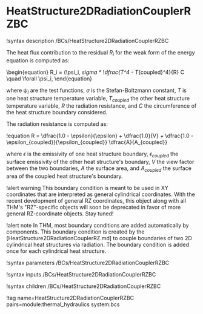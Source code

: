 # HeatStructure2DRadiationCouplerRZBC

!syntax description /BCs/HeatStructure2DRadiationCouplerRZBC

The heat flux contribution to the residual $R_i$ for the weak form of the energy equation is computed as:

\begin{equation}
R_i = (\psi_i, _sigma * \dfrac{T^4 - T_{coupled}^4}{R} C \quad \forall \psi_i,
\end{equation}

where $\psi_i$ are the test functions, $\sigma$ is the Stefan-Boltzmann constant, $T$ is one heat structure temperature
variable, $T_{coupled}$ the other heat structure temperature variable, $R$ the radiation resistance, and $C$ the
circumference of the heat structure boundary considered.

The radiation resistance is computed as:

!equation
R = \dfrac{1.0 - \epsilon}{\epsilon} + \dfrac{1.0}{V} +
    \dfrac{1.0 - \epsilon_{coupled}}{\epsilon_{coupled}}  \dfrac{A}{A_{coupled}}

where $\epsilon$ is the emissivity of one heat structure boundary, $\epsilon_{coupled}$ the surface emissivity
of the other heat structure's boundary, $V$ the view factor between the two boundaries, $A$ the surface area,
and $A_{coupled}$ the surface area of the coupled heat structure's boundary.

!alert warning
This boundary condition is meant to be used in XY coordinates that are interpreted as general cylindrical coordinates.
With the recent development of general RZ coordinates, this object along with all THM's "RZ"-specific
objects will soon be deprecated in favor of more general RZ-coordinate objects.
Stay tuned!

!alert note
In THM, most boundary conditions are added automatically by components. This boundary condition is created by the
[HeatStructure2DRadiationCouplerRZ.md] to couple boundaries of two 2D cylindrical heat structures via radiation.
The boundary condition is added once for each cylindrical heat structure.

!syntax parameters /BCs/HeatStructure2DRadiationCouplerRZBC

!syntax inputs /BCs/HeatStructure2DRadiationCouplerRZBC

!syntax children /BCs/HeatStructure2DRadiationCouplerRZBC

!tag name=HeatStructure2DRadiationCouplerRZBC pairs=module:thermal_hydraulics system:bcs
